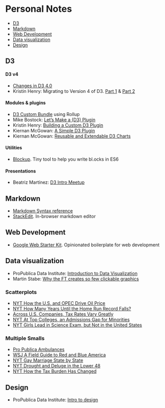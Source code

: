 # Personal Notes

* [D3](#d3)
* [Markdown](#markdown)
* [Web Development](#web-development)
* [Data visualization](#data-visualization)
* [Design](#design)


## D3

#### D3 v4
- [Changes in D3 4.0](https://github.com/d3/d3/blob/master/CHANGES.md)
- Kristin Henry: Migrating to Version 4 of D3. [Part 1](https://medium.com/state-of-analytics/migrating-to-version-4-of-d3-part1-6a5e83ce8e31#.ok3uj3jh6) & [Part 2](https://medium.com/@KristinHenry/migrating-to-version-4-of-d3-part-2-modules-packages-and-plugins-b70427552fe4#.7aj6p7d5i)

#### Modules & plugins
- [D3 Custom Bundle](https://bl.ocks.org/mbostock/bb09af4c39c79cffcde4) using Rollup 
- Mike Bostock: [Let’s Make a (D3) Plugin](https://bost.ocks.org/mike/d3-plugin/)
- Kristin Henry: [Building a Custom D3 Plugin](https://github.com/KristinHenry/learning-d3.v4/tree/master/tutorial-start-with-plugin-src)
- Kiernan McGowan: [A Simple D3 Plugin](https://537.io/a-simple-d3-plugin/)
- Kiernan McGowan: [Reusable and Extendable D3 Charts](https://537.io/reusable-and-extendable-d3-charts/)

#### Utilities
- [Blockup](https://github.com/gabrielflorit/blockup). Tiny tool to help you write bl.ocks in ES6 

#### Presentations
- Beatriz Martínez: [D3 Intro Meetup](https://github.com/maritrinez/intro_d3_meetup/blob/master/d3_intro_meetup.pdf)


## Markdown

- [Markdown Syntax reference](http://commonmark.org/help/)
- [StackEdit](https://stackedit.io/). In-browser markdown editor


## Web Development

- [Google Web Starter Kit](https://github.com/google/web-starter-kit). Opinionated boilerplate for web development


## Data visualization
- ProPublica Data Institute: [Introduction to Data Visualization](https://projects.propublica.org/graphics/images/data-institute/presentations/intro-to-datavis.pdf)
- Martin Stabe: [Why the FT creates so few clickable graphics](https://www.ft.com/content/c62b21c6-7feb-11e6-8e50-8ec15fb462f4)

### Scatterplots
- [NYT How the U.S. and OPEC Drive Oil Price](http://www.nytimes.com/interactive/2015/09/30/business/how-the-us-and-opec-drive-oil-prices.html)
- [NYT How Many Years Until the Home Run Record Falls?](http://www.nytimes.com/interactive/2015/04/03/sports/baseball/mlb-records.html)
- [Across U.S. Companies, Tax Rates Vary Greatly](http://www.nytimes.com/interactive/2013/05/25/sunday-review/corporate-taxes.html?ref=sunday)
- [NYT At Top Colleges, an Admissions Gap for Minorities](http://www.nytimes.com/interactive/2013/05/07/education/college-admissions-gap.html)
- [NYT Girls Lead in Science Exam, but Not in the United States](http://www.nytimes.com/interactive/2013/02/04/science/girls-lead-in-science-exam-but-not-in-the-united-states.html)

### Multiple Smalls
- [Pro Publica Ambulances](https://projects.propublica.org/graphics/ambulances)
- [WSJ A Field Guide to Red and Blue America](http://graphics.wsj.com/elections/2016/field-guide-red-blue-america/)
- [NYT Gay Marriage State by State](http://www.nytimes.com/interactive/2015/03/04/us/gay-marriage-state-by-state.html)
- [NYT Drought and Deluge in the Lower 48](http://www.nytimes.com/interactive/2012/08/11/sunday-review/drought-history.html)
- [NYT How the Tax Burden Has Changed](http://www.nytimes.com/interactive/2012/11/30/us/tax-burden.html)

## Design

- ProPublica Data Institute: [Intro to design](https://propublica.s3.amazonaws.com/projects/datainstitute/lena/designforj/designforj.html)
